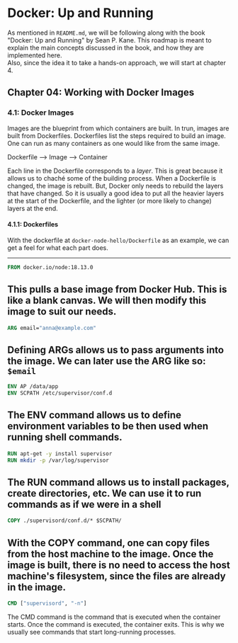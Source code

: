 # Docker: Up and Running

As mentioned in `README.md`, we will be following along with the book "Docker: Up and Running" by Sean P. Kane. This roadmap is meant to explain the main concepts discussed in the book, and how they are implemented here.<br>
Also, since the idea it to take a hands-on approach, we will start at chapter 4.

## Chapter 04: Working with Docker Images
### 4.1: Docker Images
Images are the blueprint from which containers are built. In trun, images are built from Dockerfiles.
Dockerfiles list the steps required to build an image. One can run as many containers as one would like from the same image.

Dockerfile --> Image --> Container

Each line in the Dockerfile corresponds to a *layer*. This is great because it allows us to chaché some of the building process. When a Dockerfile is changed, the image is rebuilt. But, Docker only needs to rebuild the layers that have changed. 
So it is usually a good idea to put all the heavier layers at the start of the Dockerfile, and the lighter (or more likely to change) layers at the end.

#### 4.1.1: Dockerfiles
With the dockerfile at `docker-node-hello/Dockerfile` as an example, we can get a feel for what each part does.

---
```dockerfile
FROM docker.io/node:18.13.0
```
This pulls a base image from Docker Hub. This is like a blank canvas. We will then modify this image to suit our needs.
---
```dockerfile
ARG email="anna@example.com"
```
Defining ARGs allows us to pass arguments into the image. We can later use the ARG like so: `$email`
---
```dockerfile
ENV AP /data/app
ENV SCPATH /etc/supervisor/conf.d
```
The ENV command allows us to define environment variables to be then used when running shell commands.
---
```dockerfile
RUN apt-get -y install supervisor
RUN mkdir -p /var/log/supervisor
```
The RUN command allows us to install packages, create directories, etc. We can use it to run commands as if we were in a shell
---
```dockerfile
COPY ./supervisord/conf.d/* $SCPATH/
```
With the COPY command, one can copy files from the host machine to the image. Once the image is built, there is no need to access the host machine's filesystem, since the files are already in the image.
---
```dockerfile
CMD ["supervisord", "-n"]
```
The CMD command is the command that is executed when the container starts. Once the command is executed, the container exits.
This is why we usually see commands that start long-running processes.
